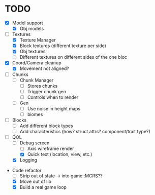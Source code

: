 # TODO

- [x] Model support
    - [x] Obj models
- [ ] Textures
    - [x] Texture Manager
    - [x] Block textures (different texture per side)
    - [x] Obj textures
    - [ ] Different textures on different sides of the one bloc
- [x] Coord/Camera cleanup
    - [x] Movement not aligned?
- [ ] Chunks
    - [ ] Chunk Manager
        - [ ] Stores chunks
        - [ ] Trigger chunk gen
        - [ ] Controls when to render
    - [ ] Gen
        - [ ] Use noise in height maps
        - [ ] biomes
- [ ] Blocks
    - [ ] Add different block types
    - [ ] Add characteristics (how? struct attrs? component/trait type?)
- [ ] QOL
    - [ ] Debug screen
        - [ ] Axis wireframe render
        - [x] Quick text (location, view, etc.)
    - [x] Logging
- Code refactor
    - [ ] Strip out of state -> into game::MCRS??
    - [x] Move out of lib
    - [x] Build a real game loop
